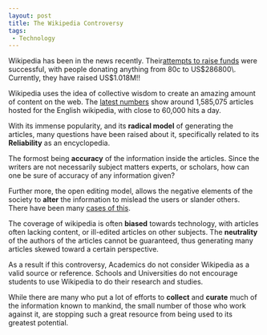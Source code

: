 ```yaml
---
layout: post
title: The Wikipedia Controversy
tags:
 - Technology
---
```


Wikipedia has been in the news recently. Their[attempts to raise funds][0] were successful, with people donating anything from 80c to US$286800\. Currently, they have raised US$1.018M!!

Wikipedia uses the idea of collective wisdom to create an amazing amount of content on the web. The [latest numbers][1] show around 1,585,075 articles hosted for the English wikipedia, with close to 60,000 hits a day.

With its immense popularity, and its **radical model** of generating the articles, many questions have been raised about it, specifically related to its **Reliability** as an encyclopedia.

The formost being **accuracy** of the information inside the articles. Since the writers are not necessarily subject matters experts, or scholars, how can one be sure of accuracy of any information given?

Further more, the open editing model, allows the negative elements of the society to **alter** the information to mislead the users or slander others. There have been many [cases of this][2].

The coverage of wikipedia is often **biased** towards technology, with articles often lacking content, or ill-edited articles on other subjects. The **neutrality** of the authors of the articles cannot be guaranteed, thus generating many articles skewed toward a certain perspective.

As a result if this controversy, Academics do not consider Wikipedia as a valid source or reference. Schools and Universities do not encourage students to use Wikipedia to do their research and studies.

While there are many who put a lot of efforts to **collect** and **curate** much of the information known to mankind, the small number of those who work against it, are stopping such a great resource from being used to its greatest potential.


[0]: http://fundraising.wikimedia.org/
[1]: http://en.wikipedia.org/wiki/Wikipedia
[2]: http://en.wikipedia.org/wiki/Adam_Curry#Wikipedia
